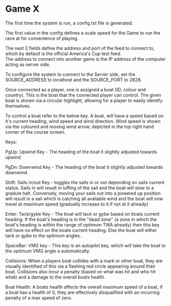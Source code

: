 # Game X


The first time the system is run, a config.txt file is generated.

The first value in the config defines a scale speed for the Game to run the race at for convenience of playing.

The next 2 fields define the address and port of the feed to connect to, which by default is the official America's Cup test feed.  
The address to connect into another game is the IP address of the computer acting as server side.  

To configure the system to connect to the Server side, set the SOURCE_ADDRESS to localhost and the SOURCE_PORT to 2828.

Once connected as a player, one is assigned a boat (ID, colour and country).  This is the boat that the connected player can control.
The given boat is shown via a circular highlight, allowing for a player to easily identify themselves.

To control a boat refer to the below key.  A boat, will have a speed based on it's current heading, wind speed and wind direction.
Wind speed is shown via the coloured and moving wind arrow, depicted in the top right hand corner of the course screen.

Keys: 
       
   PgUp: Upwind Key - The heading of the boat it slightly adjusted towards upwind
    
   PgDn: Downwind Key - The heading of the boat it slightly adjusted towards downwind
    
   Shift: Sails in/out Key - toggles the sails in or out depending on sails current status.  Sails in will result in luffing of the sail
    and the boat will slow to a gradule halt.  Conversely, moving your sails out into a powered up position will result in a sail which
    is catching all avaliable wind and the boat will now travel at maximum speed (gradually increase to it if not at it already)
    
   Enter: Tack/gybe Key - The boat will tack or gybe based on boats current heading.  If the boat's heading is in the "dead zone"
    (a zone in which the boat's heading is within the range of optimum TWA already) then this key will have no effect on the 
     boats current heading.  Else the boat will either tack or gybe to the optimum angles.
     
   SpaceBar: VMG key - This key is an autopilot key, which will take the boat to the optimum VMG angle a automatically.
   
   
Collisions:  When a players boat collides with a mark or other boat, they are visually identified of this via a flashing red circle
appearing around their boat.  Collisions also incur a penalty (based on what was hit and who hit what) and a damage to the overall
boats health.

Boat Health: A boats health affects the overall maximum speed of a boat, if a boat has a health of  0, they are effectively disqualified
with an incurring penalty of a max speed of zero.
